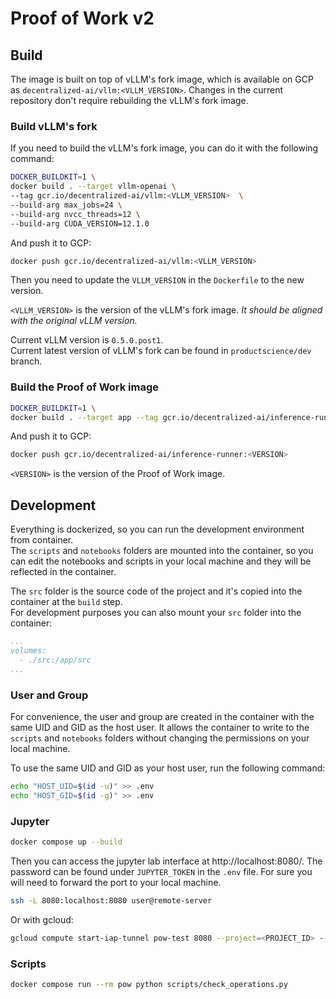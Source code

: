 # Proof of Work v2

## Build

The image is built on top of vLLM's fork image, which is available on GCP as `decentralized-ai/vllm:<VLLM_VERSION>`. 
Changes in the current repository don't require rebuilding the vLLM's fork image.


### Build vLLM's fork

If you need to build the vLLM's fork image, you can do it with the following command:

```bash
DOCKER_BUILDKIT=1 \
docker build . --target vllm-openai \
--tag gcr.io/decentralized-ai/vllm:<VLLM_VERSION>  \
--build-arg max_jobs=24 \
--build-arg nvcc_threads=12 \
--build-arg CUDA_VERSION=12.1.0
```

And push it to GCP:

```bash
docker push gcr.io/decentralized-ai/vllm:<VLLM_VERSION>  
```

Then you need to update the `VLLM_VERSION` in the `Dockerfile` to the new version.

`<VLLM_VERSION>` is the version of the vLLM's fork image. *It should be aligned with the original vLLM version.*

Current vLLM version is `0.5.0.post1`.  
Current latest version of vLLM's fork can be found in `productscience/dev` branch.

### Build the Proof of Work image

```bash
DOCKER_BUILDKIT=1 \
docker build . --target app --tag gcr.io/decentralized-ai/inference-runner:<VERSION>
```

And push it to GCP:

```bash
docker push gcr.io/decentralized-ai/inference-runner:<VERSION>
```

`<VERSION>` is the version of the Proof of Work image.


## Development

Everything is dockerized, so you can run the development environment from container.  
The `scripts` and `notebooks` folders are mounted into the container, 
so you can edit the notebooks and scripts in your local machine and they will be reflected in the container.

The `src` folder is the source code of the project and it's copied into the container at the `build` step.  
For development purposes you can also mount your `src` folder into the container:

```yaml
...
volumes:
  - ./src:/app/src
...
```


### User and Group
For convenience, the user and group are created in the container with the same UID and GID as the host user.
It allows the container to write to the `scripts` and `notebooks` folders without changing the permissions on your local machine.  

To use the same UID and GID as your host user, run the following command:
```bash
echo "HOST_UID=$(id -u)" >> .env
echo "HOST_GID=$(id -g)" >> .env
```

### Jupyter

```bash
docker compose up --build
```

Then you can access the jupyter lab interface at http://localhost:8080/. 
The password can be found under `JUPYTER_TOKEN` in the `.env` file.
For sure you will need to forward the port to your local machine.

```bash
ssh -L 8080:localhost:8080 user@remote-server
```

Or with gcloud:

```bash
gcloud compute start-iap-tunnel pow-test 8080 --project=<PROJECT_ID> --local-host-port=localhost:8080
```

### Scripts

```bash
docker compose run --rm pow python scripts/check_operations.py
```
